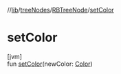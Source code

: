 //[lib](../../../Documentation)/[treeNodes](../index.md)/[RBTreeNode](index.md)/[setColor](set-color.md)

# setColor

[jvm]\
fun [setColor](set-color.md)(newColor: [Color](../-color/index.md))
